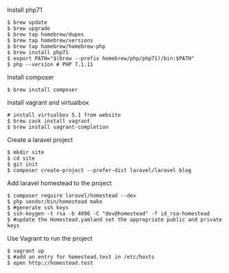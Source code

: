 Install php71

    $ brew update
    $ brew upgrade
    $ brew tap homebrew/dupes
    $ brew tap homebrew/versions
    $ brew tap homebrew/homebrew-php
    $ brew install php71
    $ export PATH="$(brew --prefix homebrew/php/php71)/bin:$PATH"
    $ php --version # PHP 7.1.11

Install composer

    $ brew install composer

Install vagrant and virtualbox
   
    # install virtualbox 5.1 from website
    $ brew cask install vagrant
    $ brew install vagrant-completion

Create a laravel project
    
    $ mkdir site
    $ cd site
    $ git init
    $ composer create-project --prefer-dist laravel/laravel blog


Add laravel homestead to the project

    $ composer require laravel/homestead --dev
    $ php vendor/bin/homestead make
    $ #generate ssh keys
    $ ssh-keygen -t rsa -b 4096 -C "dev@homestead" -f id_rsa-homestead
    $ #update the Homestead.yamland set the appropriate public and private keys

Use Vagrant to run the project

    $ vagrant up
    $ #add an entry for homestead.test in /etc/hosts 
    $ open http://homestead.test

